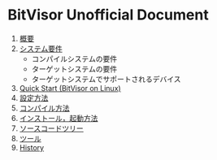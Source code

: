 # BitVisor Unofficial Document
1.  [概要](./jp/Overview.md)
2.  [システム要件](./jp/Requirements.md)
    -   コンパイルシステムの要件
    -   ターゲットシステムの要件
    -   ターゲットシステムでサポートされるデバイス
3.  [Quick Start (BitVisor on Linux)](./jp/QuickStart.md)
4.  [設定方法](./jp/Configuration.md)
5.  [コンパイル方法](./jp/Compilation.md)
6.  [インストール，起動方法](./jp/Installation.md)
7.  [ソースコードツリー](./jp/SourceCodeTree.md)
8.  [ツール](./jp/Tools.md)
9.  [History](./jp/History.md)
